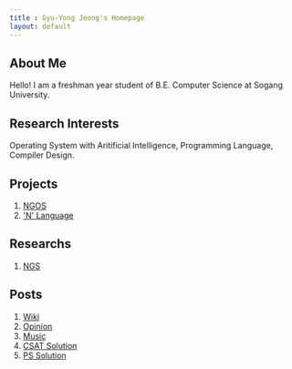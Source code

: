 ```yaml
---
title : Gyu-Yong Jeong's Homepage
layout: default
---
```


## About Me

Hello! I am a freshman year student of B.E. Computer Science at Sogang University.

## Research Interests

Operating System with Aritificial Intelligence, Programming Language, Compiler Design.

## Projects

1. [NGOS](projects/Operating_System.md)
2. ['N' Language](projects/Programming_Language.md)

## Researchs

1. [NGS](researchs/AI_Scheduler.md)

## Posts

1. [Wiki](./posts/wiki/index.md)
2. [Opinion](./posts/opinion/index.md)
3. [Music](./posts/music/index.md)
4. [CSAT Solution](./posts/CSAT/index.md)
5. [PS Solution](./posts/PS/index.md)

<!--
## Publications

1. F.Bar, J.Doe: Effects of having a placeholder of a name
2. S.Holmes, J.Watson: Consequences of living with a sociopath in London

## Typography

This is a [link](http://google.com). Something *italics* and something **bold**.

Here is a table

Year | Award | Category
-----|-------|--------
2014 | Emmy  | Won Outstanding Lead Actor in a miniseries or a movie
2015 | BAFTA | Nominated for Best Leading Actor for Sherlock
2014 | Satellite | Won Best Actor miniseries or television film

Here is a horizontal rule

---

Here is a blockquote

> To a great mind, nothing is little

## References

* Foo Bar: Head of Department, Placeholder Names, Lorem
* John Doe: Associate Professor, Department of Computer Science, Ipsum

-->